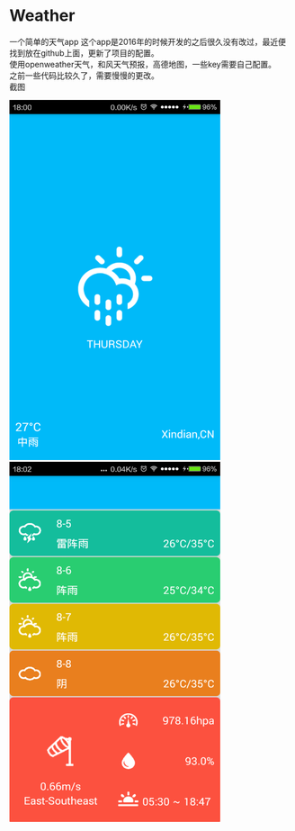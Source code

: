# Weather
一个简单的天气app
这个app是2016年的时候开发的之后很久没有改过，最近便找到放在github上面，更新了项目的配置。  
使用openweather天气，和风天气预报，高德地图，一些key需要自己配置。  
之前一些代码比较久了，需要慢慢的更改。  
截图  


<img src="https://github.com/absolve/Weather/blob/master/180807_wmZk_2000932.png" width="375" height="640"/>
<img src="https://github.com/absolve/Weather/blob/master/180829_VmRD_2000932.png" width="375" height="640"/>

